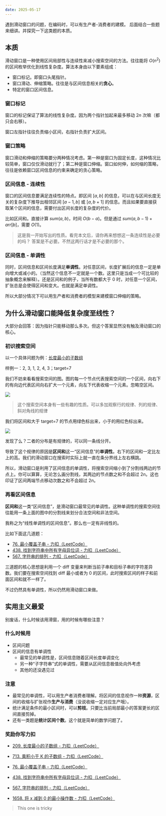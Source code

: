 ```yaml
---
date: 2025-05-17
---
```


遇到滑动窗口的问题，在编码时，可以有生产者-消费者的建模。
后面结合一些题来细讲。并探究一下这类题的本质。

## 本质

滑动窗口是一种使用区间局部性与连续性来减小搜索空间的方法。往往能将 $O(n^2)$ 的区间枚举优化到线性复杂度。算法本身由以下要素组成：

- 窗口标记。即窗口头尾指针。
- 窗口滑动、伸缩策略。往往是与区间信息相关的**贪心**。
- 特定的窗口区间信息。

### 窗口标记

窗口的标记保证了算法的线性复杂度。因为两个指针加起来最多移动 $2n$ 次嘛（都只会右移）。

窗口左指针往往负责缩小区间，右指针负责扩大区间。

### 窗口策略

窗口滑动和伸缩的策略要分两种情况考虑。第一种是窗口为固定长度，这种情况比较简单，窗口仅仅滑动就行了；第二种是窗口伸缩。窗口如何伸，如何缩的策略，往往是依赖窗口区间信息的约束来确定的贪心策略。

### 区间信息 - 连续性

窗口的区间信息要满足连续性的特点。即区间 $[a,b]$ 的信息，可以在与区间长度无关的复杂度下推导出相邻区间 $[a-1, b]$ 或 $[a,b+1]$ 的信息。而且如果要直接获取某个区间的信息，需要付出区间长度的复杂度的代价。

比如区间和。直接计算 $sum(a, b)$，时间 $O(b-a)$。但是通过 $sum(a,b-1) + arr[b]$，需要 $O(1)$。

>  这是我一开始写出的性质。看完本文后，请你再来想想这一条连续性是必要的吗？
>  答案是不必要。不然这两行话才是不必要的那个。

### 区间信息 - 单调性

同时，区间信息和区间长度满足**单调性**。对任意区间，长度扩展后的信息一定是单向增大或减小的。（当然这个信息不一定就是一个数。这里只是当成一个可比较的抽象概念来解释）。还是区间和的例子，当所有数都大于 0 时，对任意一个区间，扩张总是会使得区间和变大。也就是满足单调性。

所以大部分情况下可以用生产者和消费者的模型来建模窗口伸缩的策略。

## 为什么滑动窗口能降低复杂度至线性？

大部分会回答：因为指针只能移动那么多次。但这个答案显然没有触及滑动窗口的核心。

### 初识搜索空间

以一个具体问题为例：[长度最小的子数组](https://leetcode.cn/problems/minimum-size-subarray-sum/description/)

样例一：2, 3, 1, 2, 4, 3；target=7

我们不妨来看看搜索空间的图。图的每一个节点代表搜索空间的一个区间，向右下的有向边代表区间向右扩大一个元素，向左下代表收缩一个元素。忽略空区间。

![](https://runzblog.oss-cn-hangzhou.aliyuncs.com/postimg/202505172024579.png)

>这个搜索空间本身有一些有趣的性质。可以多加观察行的规律、列的规律、斜对角线的规律

我们将区间和大于 target=7 的节点用绿色标出来，小于的用红色标出来。

![](https://runzblog.oss-cn-hangzhou.aliyuncs.com/postimg/202505172030577.png)

发现了么？二者的分布是有规律的，可以同一条线分开。

导致了这个规律的原因是**区间和**这一“区间信息”的**单调性**。右下的区间和一定比左上的高。我们的滑动窗口在搜索时实际上就一直在条分界线上左右横跳。

所以，滑动窗口是利用了区间信息的单调性，将搜索空间缩小到了分割线两边的节点上。你可以算算，无论怎么画分割线，其两边的节点数之和不会超过 $2n$。这也印证了区间两端节点移动次数之和不会超过 $2n$。

### 再看区间信息

**区间和**这一类“区间信息”，是滑动窗口最常见的单调性。这种单调性的搜索空间往往能用一条上面的图中的分割线来划分合法空间和非法空间。

我称之为“线性单调性的区间信息”。那么也一定有非线性的。

比如下面这几道题：

- [76. 最小覆盖子串 - 力扣（LeetCode）](https://leetcode.cn/problems/minimum-window-substring/description/)
- [438. 找到字符串中所有字母异位词 - 力扣（LeetCode）](https://leetcode.cn/problems/find-all-anagrams-in-a-string/description/)
- [567. 字符串的排列 - 力扣（LeetCode）](https://leetcode.cn/problems/permutation-in-string/description/)

三道题的核心思想是利用一个 diff 变量来判断当前子串和目标子串的字符差异数。我们要在搜索空间找到 diff 最小或者为 0 的区间，此时搜索区间的样子和前面区间和就不一样了。

不过仍然具有单调性，所以仍然用滑动窗口来做。

## 实用主义最爱

别废话，什么时候该用滑窗，用的时候有哪些注意？

### 什么时候用

- 区间问题
- 区间的信息有单调性
	- 最常见的单调性是，区间信息随着区间长度单调变化
	- 另一种“子字符串”式的单调性，需要从区间信息极值处向外考虑
	- 其他的还没遇见过

### 注意

- 最常见的单调性，可以用生产者消费者理解。将区间的信息视作一种**资源**，区间的收缩与扩张视作**生产与消费**（没说收缩一定对应生产哦）。
- 统计满足条件的最小区间时，可以**剪枝**。只要比当前局部最小的答案更长的区间直接剪掉。
- 还有一类题是**统计区间个数**。这个就是简单的数学问题了。

### 奖励你写力扣

- [209. 长度最小的子数组 - 力扣（LeetCode）](https://leetcode.cn/problems/minimum-size-subarray-sum/description/)

- [713. 乘积小于 K 的子数组 - 力扣（LeetCode）](https://leetcode.cn/problems/subarray-product-less-than-k/description/)



- [76. 最小覆盖子串 - 力扣（LeetCode）](https://leetcode.cn/problems/minimum-window-substring/description/)

- [438. 找到字符串中所有字母异位词 - 力扣（LeetCode）](https://leetcode.cn/problems/find-all-anagrams-in-a-string/description/)

- [567. 字符串的排列 - 力扣（LeetCode）](https://leetcode.cn/problems/permutation-in-string/description/)



- [1658. 将 x 减到 0 的最小操作数 - 力扣（LeetCode）](https://leetcode.cn/problems/minimum-operations-to-reduce-x-to-zero/description/)
> This one is tricky